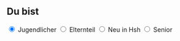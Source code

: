 ## Du bist

<label class="container">
  <input type="radio" name="radio" onclick="updateList()" value="Jugendlicher" checked="checked">
  <span class="checkmark"></span>
  Jugendlicher
</label>
<label class="container">
  <input type="radio" name="radio" onclick="updateList()" value="Eltern">
  <span class="checkmark"></span>
  Elternteil
</label>
<label class="container">
  <input type="radio" name="radio" onclick="updateList()" value="Neu_in_Hsh">
  <span class="checkmark"></span><nobr>Neu in Hsh</nobr>
</label>
<label class="container">
  <input type="radio" name="radio" onclick="updateList()" value="Senior">
  <span class="checkmark"></span>
  Senior
</label>
<br>
<div id="list_">
</div>
